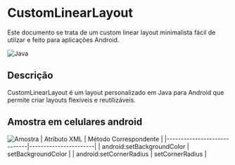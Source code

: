 # CustomLinearLayout

Este documento se trata de um custom linear layout minimalista fácil de utilzar e feito para aplicações Android.

![Java](https://img.shields.io/badge/language-Java-blue.svg)

## Descrição

CustomLinearLayout é um layout personalizado em Java para Android que permite criar layouts flexíveis e reutilizáveis.

## Amostra em celulares android
![Amostra](https://github.com/LuisAugustoDev/CustomLinearLayout/assets/165170454/bf3cc4a6-7ae7-4d5b-96b8-6b77979e7901)
| Atributo XML                | Método Correspondente |
|-----------------------------|-----------------------|
| android:setBackgroundColor | setBackgroundColor   |
| android:setCornerRadius     | setCornerRadius       |
